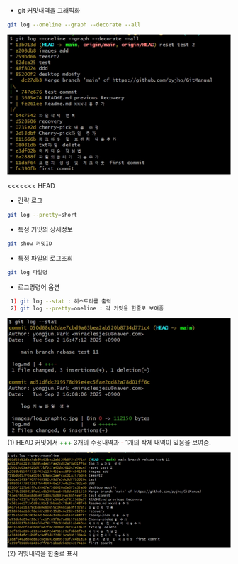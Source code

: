 - git 커밋내역을 그래픽화
```bash
git log --oneline --graph --decorate --all
```

![샘플 이미지](images/log_graphic.jpg) 

<<<<<<< HEAD

- 간략 로그
```bash
git log --pretty=short
```

- 특정 커밋의 상세정보
```bash
git show 커밋ID
```

- 특정 파일의 로그조회
```bash
git log 파일명
```

- 로그명령어 옵션
```bash
 1) git log --stat : 히스토리를 출력
 2) git log --pretty=oneline : 각 커밋을 한줄로 보여줌
```

![샘플 이미지](images/log_stat.jpg) <br>
(1) HEAD 커밋에서 <font color=green>+++</font> 3개의 수정내역과 <font color=red>-</font> 1개의 삭제 내역이 있음을 보여줌.
 
![샘플 이미지](images/log_oneline.jpg)
(2) 커밋내역을 한줄로 표시
